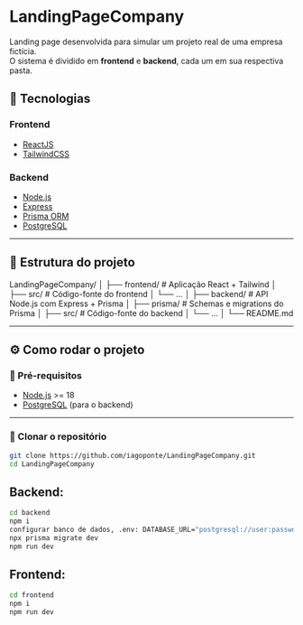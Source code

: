 # LandingPageCompany

Landing page desenvolvida para simular um projeto real de uma empresa fictícia.  
O sistema é dividido em **frontend** e **backend**, cada um em sua respectiva pasta.

## 🚀 Tecnologias

### Frontend
- [ReactJS](https://react.dev/)  
- [TailwindCSS](https://tailwindcss.com/)  

### Backend
- [Node.js](https://nodejs.org/)  
- [Express](https://expressjs.com/)  
- [Prisma ORM](https://www.prisma.io/)  
- [PostgreSQL](https://www.postgresql.org/)  

---

## 📂 Estrutura do projeto
LandingPageCompany/
│
├── frontend/ # Aplicação React + Tailwind
│ ├── src/ # Código-fonte do frontend
│ └── ...
│
├── backend/ # API Node.js com Express + Prisma
│ ├── prisma/ # Schemas e migrations do Prisma
│ ├── src/ # Código-fonte do backend
│ └── ...
│
└── README.md


---

## ⚙️ Como rodar o projeto

### 🔹 Pré-requisitos
- [Node.js](https://nodejs.org/) >= 18
- [PostgreSQL](https://www.postgresql.org/) (para o backend)

---

### 🔹 Clonar o repositório
```bash
git clone https://github.com/iagoponte/LandingPageCompany.git
cd LandingPageCompany
```

## Backend:
```bash
cd backend
npm i
configurar banco de dados, .env: DATABASE_URL="postgresql://user:password@localhost:5432/landingpage"
npx prisma migrate dev
npm run dev
```

## Frontend:
```bash
cd frontend
npm i
npm run dev
```
